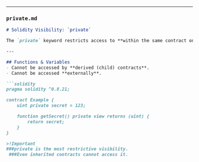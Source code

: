 
---

### `private.md`
```markdown
# Solidity Visibility: `private`

The `private` keyword restricts access to **within the same contract only**.  

---

## Functions & Variables
- Cannot be accessed by **derived (child) contracts**.  
- Cannot be accessed **externally**.

```solidity
pragma solidity ^0.8.21;

contract Example {
    uint private secret = 123;

    function getSecret() private view returns (uint) {
        return secret;
    }
}

>!Important
###private is the most restrictive visibility.
 ###Even inherited contracts cannot access it.
